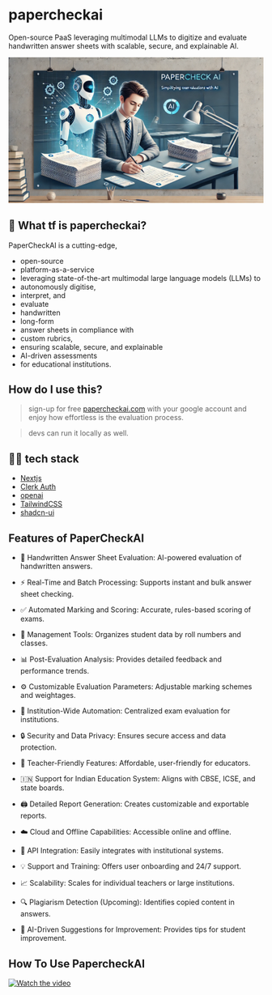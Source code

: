 # papercheckai

Open-source PaaS leveraging multimodal LLMs to digitize and evaluate handwritten answer sheets with scalable, secure, and explainable AI.

![Open-source PaaS leveraging multimodal LLMs to digitize and evaluate handwritten answer sheets with scalable, secure, and explainable AI.]( https://github.com/papercheckai/papercheckai/blob/main/public/img.png)



## 👀 What tf is papercheckai?

PaperCheckAI is a cutting-edge, 
- open-source
- platform-as-a-service
- leveraging state-of-the-art multimodal large language models (LLMs) to
- autonomously digitise,
- interpret, and
- evaluate
- handwritten
- long-form
- answer sheets in compliance with
- custom rubrics,
- ensuring scalable, secure, and explainable
- AI-driven assessments
- for educational institutions.

## How do I use this?

>sign-up for free [papercheckai.com](https://papercheckai.com) with your google account and enjoy how effortless is the evaluation process.

> devs can run it locally as well.


## 👨‍💻 tech stack

- [Nextjs](https://nextjs.org/)
- [Clerk Auth](https://clerk.com/)
- [openai](https://openai.com/)
- [TailwindCSS](https://tailwindcss.com)
- [shadcn-ui](https://ui.shadcn.com)

## Features of PaperCheckAI  

- 📝 Handwritten Answer Sheet Evaluation: AI-powered evaluation of handwritten answers.
  
- ⚡ Real-Time and Batch Processing: Supports instant and bulk answer sheet checking.
- ✅ Automated Marking and Scoring: Accurate, rules-based scoring of exams.
- 📂 Management Tools: Organizes student data by roll numbers and classes.
- 📊 Post-Evaluation Analysis: Provides detailed feedback and performance trends.
- ⚙️ Customizable Evaluation Parameters: Adjustable marking schemes and weightages.
- 🏫 Institution-Wide Automation: Centralized exam evaluation for institutions.
- 🔒 Security and Data Privacy: Ensures secure access and data protection.
- 🍎 Teacher-Friendly Features: Affordable, user-friendly for educators.
- 🇮🇳 Support for Indian Education System: Aligns with CBSE, ICSE, and state boards.
- 🖨️ Detailed Report Generation: Creates customizable and exportable reports.
- ☁️ Cloud and Offline Capabilities: Accessible online and offline.
- 🔗 API Integration: Easily integrates with institutional systems.
- 💡 Support and Training: Offers user onboarding and 24/7 support.
- 📈 Scalability: Scales for individual teachers or large institutions.
- 🔍 Plagiarism Detection (Upcoming): Identifies copied content in answers.
- 🌟 AI-Driven Suggestions for Improvement: Provides tips for student improvement.

## How To Use PapercheckAI
[![Watch the video](https://img.youtube.com/vi/xktWLD7lFU4/hqdefault.jpg)]([https://www.youtube.com/watch?v=VIDEO_ID](https://www.youtube.com/watch?v=xktWLD7lFU4))

 
  
